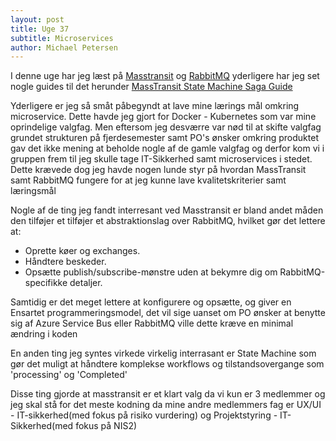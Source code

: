 ```yaml
---
layout: post
title: Uge 37
subtitle: Microservices
author: Michael Petersen
---
```


I denne uge har jeg læst på [Masstransit](https://masstransit.io/documentation/concepts) og [RabbitMQ](https://www.rabbitmq.com/)
yderligere har jeg set nogle guides til det herunder [MassTransit State Machine Saga Guide](https://www.youtube.com/watch?v=2ynFP8Dhhsw&ab_channel=MilanJovanovi%C4%87)

Yderligere er jeg så småt påbegyndt at lave mine lærings mål omkring microservice. Dette havde jeg gjort for
Docker - Kubernetes som var mine oprindelige valgfag. Men eftersom jeg desværre var nød til at skifte valgfag grundet 
strukturen på fjerdesemester samt PO's ønsker omkring produktet gav det ikke mening at beholde nogle af de gamle 
valgfag og derfor kom vi i gruppen frem til jeg skulle tage IT-Sikkerhed samt microservices i stedet. 
Dette krævede dog jeg havde nogen lunde styr på hvordan MassTransit samt RabbitMQ fungere for at jeg kunne lave
kvalitetskriterier samt læringsmål

Nogle af de ting jeg fandt interresant ved Masstransit er bland andet måden den tilføjer et tilføjer et abstraktionslag over RabbitMQ, hvilket gør det lettere at:

- Oprette køer og exchanges.
- Håndtere beskeder.
- Opsætte publish/subscribe-mønstre uden at bekymre dig om RabbitMQ-specifikke detaljer.

Samtidig er det meget lettere at konfigurere og opsætte, og giver en Ensartet programmeringsmodel, 
det vil sige uanset om PO ønsker at benytte sig af Azure Service Bus eller RabbitMQ ville dette kræve en minimal
ændring i koden

En anden ting jeg syntes virkede virkelig interrasant er State Machine som gør det muligt at håndtere komplekse workflows
og tilstandsovergange som 'processing' og 'Completed'

Disse ting gjorde at masstransit er et klart valg da vi kun er 3 medlemmer og jeg skal stå for det meste kodning da
mine andre medlemmers fag er UX/UI - IT-sikkerhed(med fokus på risiko vurdering) og Projektstyring - IT-Sikkerhed(med fokus på NIS2)